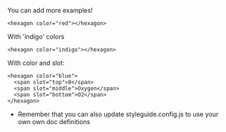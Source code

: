 You can add more examples!

    <hexagon color="red"></hexagon>

With 'indigo' colors

    <hexagon color="indigo"></hexagon>

With color and slot:

    <hexagon color="blue">
      <span slot="top">8</span>
      <span slot="middle">Oxygen</span>
      <span slot="bottom">O2</span>
    </hexagon>

* Remember that you can also update styleguide.config.js to use your own
own doc definitions

